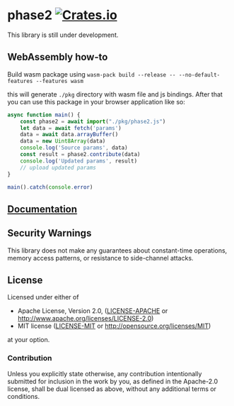 # phase2 [![Crates.io](https://img.shields.io/crates/v/phase2.svg)](https://crates.io/crates/phase2) #

This library is still under development.

## WebAssembly how-to

Build wasm package using `wasm-pack build --release -- --no-default-features --features wasm`

this will generate `./pkg` directory with wasm file and js bindings. After that you 
can use this package in your browser application like so:

```js
async function main() {
    const phase2 = await import("./pkg/phase2.js")
    let data = await fetch('params')
    data = await data.arrayBuffer()
    data = new Uint8Array(data)
    console.log('Source params', data)
    const result = phase2.contribute(data)
    console.log('Updated params', result)
    // upload updated params
}

main().catch(console.error)
``` 

## [Documentation](https://docs.rs/phase2/)

## Security Warnings

This library does not make any guarantees about constant-time operations, memory access patterns, or resistance to side-channel attacks.

## License

Licensed under either of

 * Apache License, Version 2.0, ([LICENSE-APACHE](LICENSE-APACHE) or http://www.apache.org/licenses/LICENSE-2.0)
 * MIT license ([LICENSE-MIT](LICENSE-MIT) or http://opensource.org/licenses/MIT)

at your option.

### Contribution

Unless you explicitly state otherwise, any contribution intentionally
submitted for inclusion in the work by you, as defined in the Apache-2.0
license, shall be dual licensed as above, without any additional terms or
conditions.
